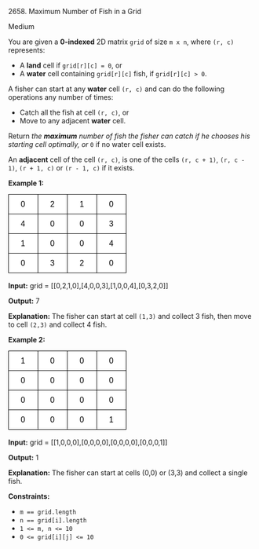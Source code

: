 2658\. Maximum Number of Fish in a Grid

Medium

You are given a **0-indexed** 2D matrix `grid` of size `m x n`, where `(r, c)` represents:

*   A **land** cell if `grid[r][c] = 0`, or
*   A **water** cell containing `grid[r][c]` fish, if `grid[r][c] > 0`.

A fisher can start at any **water** cell `(r, c)` and can do the following operations any number of times:

*   Catch all the fish at cell `(r, c)`, or
*   Move to any adjacent **water** cell.

Return _the **maximum** number of fish the fisher can catch if he chooses his starting cell optimally, or_ `0` if no water cell exists.

An **adjacent** cell of the cell `(r, c)`, is one of the cells `(r, c + 1)`, `(r, c - 1)`, `(r + 1, c)` or `(r - 1, c)` if it exists.

**Example 1:**

![](example.png)

**Input:** grid = [[0,2,1,0],[4,0,0,3],[1,0,0,4],[0,3,2,0]]

**Output:** 7

**Explanation:** The fisher can start at cell `(1,3)` and collect 3 fish, then move to cell `(2,3)` and collect 4 fish.

**Example 2:**

![](example2.png)

**Input:** grid = [[1,0,0,0],[0,0,0,0],[0,0,0,0],[0,0,0,1]]

**Output:** 1

**Explanation:** The fisher can start at cells (0,0) or (3,3) and collect a single fish.

**Constraints:**

*   `m == grid.length`
*   `n == grid[i].length`
*   `1 <= m, n <= 10`
*   `0 <= grid[i][j] <= 10`